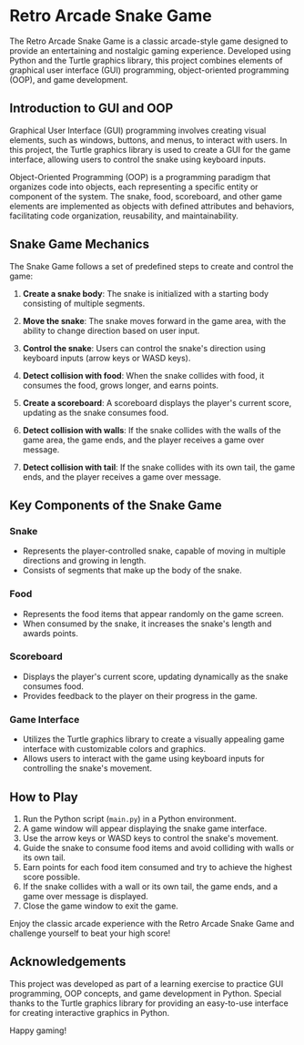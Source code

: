 # Retro Arcade Snake Game

The Retro Arcade Snake Game is a classic arcade-style game designed to provide an entertaining and nostalgic gaming experience. Developed using Python and the Turtle graphics library, this project combines elements of graphical user interface (GUI) programming, object-oriented programming (OOP), and game development.

## Introduction to GUI and OOP

Graphical User Interface (GUI) programming involves creating visual elements, such as windows, buttons, and menus, to interact with users. In this project, the Turtle graphics library is used to create a GUI for the game interface, allowing users to control the snake using keyboard inputs.

Object-Oriented Programming (OOP) is a programming paradigm that organizes code into objects, each representing a specific entity or component of the system. The snake, food, scoreboard, and other game elements are implemented as objects with defined attributes and behaviors, facilitating code organization, reusability, and maintainability.

## Snake Game Mechanics

The Snake Game follows a set of predefined steps to create and control the game:

1. **Create a snake body**: The snake is initialized with a starting body consisting of multiple segments.

2. **Move the snake**: The snake moves forward in the game area, with the ability to change direction based on user input.

3. **Control the snake**: Users can control the snake's direction using keyboard inputs (arrow keys or WASD keys).

4. **Detect collision with food**: When the snake collides with food, it consumes the food, grows longer, and earns points.

5. **Create a scoreboard**: A scoreboard displays the player's current score, updating as the snake consumes food.

6. **Detect collision with walls**: If the snake collides with the walls of the game area, the game ends, and the player receives a game over message.

7. **Detect collision with tail**: If the snake collides with its own tail, the game ends, and the player receives a game over message.

## Key Components of the Snake Game

### Snake
- Represents the player-controlled snake, capable of moving in multiple directions and growing in length.
- Consists of segments that make up the body of the snake.

### Food
- Represents the food items that appear randomly on the game screen.
- When consumed by the snake, it increases the snake's length and awards points.

### Scoreboard
- Displays the player's current score, updating dynamically as the snake consumes food.
- Provides feedback to the player on their progress in the game.

### Game Interface
- Utilizes the Turtle graphics library to create a visually appealing game interface with customizable colors and graphics.
- Allows users to interact with the game using keyboard inputs for controlling the snake's movement.

## How to Play

1. Run the Python script (`main.py`) in a Python environment.
2. A game window will appear displaying the snake game interface.
3. Use the arrow keys or WASD keys to control the snake's movement.
4. Guide the snake to consume food items and avoid colliding with walls or its own tail.
5. Earn points for each food item consumed and try to achieve the highest score possible.
6. If the snake collides with a wall or its own tail, the game ends, and a game over message is displayed.
7. Close the game window to exit the game.

Enjoy the classic arcade experience with the Retro Arcade Snake Game and challenge yourself to beat your high score!

## Acknowledgements

This project was developed as part of a learning exercise to practice GUI programming, OOP concepts, and game development in Python. Special thanks to the Turtle graphics library for providing an easy-to-use interface for creating interactive graphics in Python.

Happy gaming!